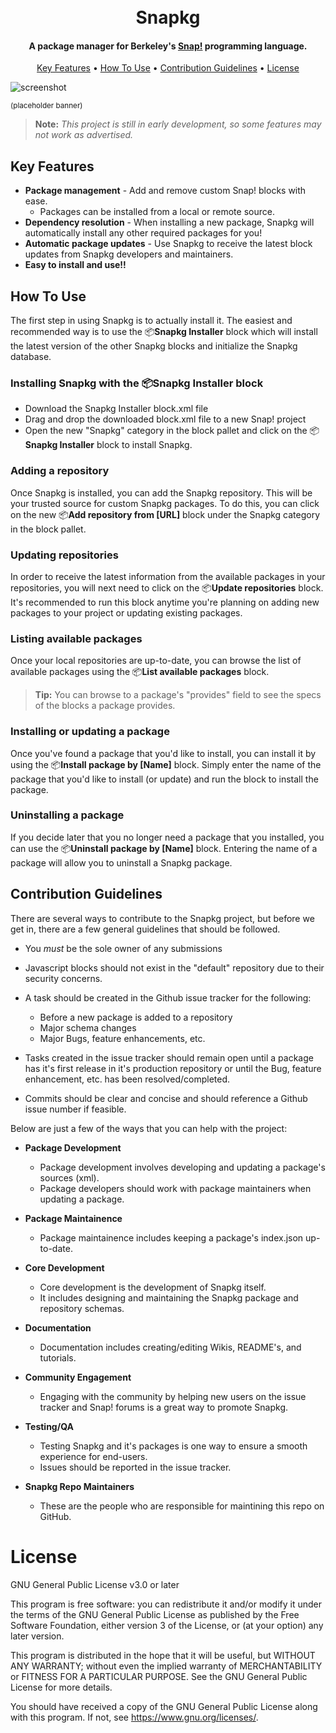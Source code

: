 
<h1 align="center">
  <br>
  Snapkg
  <br>
</h1>

<h4 align="center">A package manager for Berkeley's <a href="http://snap.berkeley.edu/" target="_blank">Snap!</a> programming language.</h4>

<p align="center">
  <a href="#key-features">Key Features</a> •
  <a href="#how-to-use">How To Use</a> •
  <a href="#contribution-guidelines">Contribution Guidelines</a> •
  <a href="#license">License</a>
</p>

![screenshot](https://svgsilh.com/svg_v2/3283713-00bcd4.svg)

<sup>(placeholder banner)</sup>

> **Note:**
> *This project is still in early development, so some features may not work as advertised.*

## Key Features

* **Package management** - Add and remove custom Snap! blocks with ease.
  - Packages can be installed from a local or remote source.
* **Dependency resolution** - When installing a new package, Snapkg will automatically install any other required packages for you!
* **Automatic package updates** - Use Snapkg to receive the latest block updates from Snapkg developers and maintainers.
* **Easy to install and use!!**

## How To Use

The first step in using Snapkg is to actually install it. The easiest and recommended way is to use the 📦**Snapkg Installer** block which will install the latest version of the other Snapkg blocks and initialize the Snapkg database.

### Installing Snapkg with the 📦**Snapkg Installer** block

* Download the Snapkg Installer block.xml file
* Drag and drop the downloaded block.xml file to a new Snap! project
* Open the new "Snapkg" category in the block pallet and click on the 📦**Snapkg Installer** block to install Snapkg.

### Adding a repository
Once Snapkg is installed, you can add the Snapkg repository. This will be your trusted source for custom Snapkg packages. To do this, you can click on the new 📦**Add repository from [URL]** block under the Snapkg category in the block pallet.

### Updating repositories
In order to receive the latest information from the available packages in your repositories, you will next need to click on the 📦**Update repositories** block. It's recommended to run this block anytime you're planning on adding new packages to your project or updating existing packages.

### Listing available packages
Once your local repositories are up-to-date, you can browse the list of available packages using the 📦**List available packages** block.

> **Tip:**
> You can browse to a package's "provides" field to see the specs of the blocks a package provides.

### Installing or updating a package
Once you've found a package that you'd like to install, you can install it by using the 📦**Install package by [Name]** block. Simply enter the name of the package that you'd like to install (or update) and run the block to install the package.

### Uninstalling a package
If you decide later that you no longer need a package that you installed, you can use the 📦**Uninstall package by [Name]** block. Entering the name of a package will allow you to uninstall a Snapkg package.

## Contribution Guidelines

There are several ways to contribute to the Snapkg project, but before we get in, there are a few general guidelines that should be followed.

* You *must* be the sole owner of any submissions

* Javascript blocks should not exist in the "default" repository due to their security concerns.

* A task should be created in the Github issue tracker for the following:
 
  - Before a new package is added to a repository
  - Major schema changes
  - Major Bugs, feature enhancements, etc.

* Tasks created in the issue tracker should remain open until a package has it's first release in it's production repository or until the Bug, feature enhancement, etc. has been resolved/completed.

* Commits should be clear and concise and should reference a Github issue number if feasible.

Below are just a few of the ways that you can help with the project:

* **Package Development**

  - Package development involves developing and updating a package's sources (xml).
  - Package developers should work with package maintainers when updating a package.

* **Package Maintainence**

  - Package maintainence includes keeping a package's index.json up-to-date.

* **Core Development**

  - Core development is the development of Snapkg itself.
  - It includes designing and maintaining the Snapkg package and repository schemas.

* **Documentation**

  - Documentation includes creating/editing Wikis, README's, and tutorials.

* **Community Engagement**

  - Engaging with the community by helping new users on the issue tracker and Snap! forums is a great way to promote Snapkg.

* **Testing/QA**

  - Testing Snapkg and it's packages is one way to ensure a smooth experience for end-users.
  - Issues should be reported in the issue tracker.

* **Snapkg Repo Maintainers**

  - These are the people who are responsible for maintining this repo on GitHub.

# License
GNU General Public License v3.0 or later

This program is free software: you can redistribute it and/or modify
it under the terms of the GNU General Public License as published by
the Free Software Foundation, either version 3 of the License, or
(at your option) any later version.

This program is distributed in the hope that it will be useful,
but WITHOUT ANY WARRANTY; without even the implied warranty of
MERCHANTABILITY or FITNESS FOR A PARTICULAR PURPOSE.  See the
GNU General Public License for more details.

You should have received a copy of the GNU General Public License
along with this program.  If not, see <https://www.gnu.org/licenses/>.